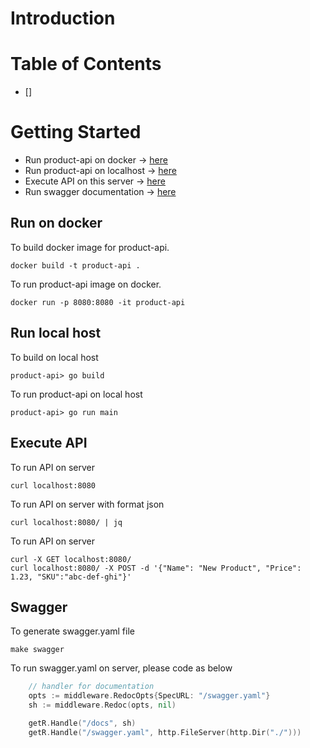 # Introduction

# Table of Contents
* []
# Getting Started
* Run product-api on docker -> [here](#run-on-docker)
* Run product-api on localhost -> [here](#run-local-host)
* Execute API on this server -> [here](#execute-api)
* Run swagger documentation -> [here](#swagger)


## Run on docker
To build docker image for product-api. 
```
docker build -t product-api .
```

To run product-api image on docker. 
```
docker run -p 8080:8080 -it product-api
```
## Run local host
To build on local host
```
product-api> go build
```

To run product-api on local host
```
product-api> go run main
```
## Execute API
To run API on server
```
curl localhost:8080
```

To run API on server with format json
```
curl localhost:8080/ | jq
```

To run API on server
```
curl -X GET localhost:8080/ 
curl localhost:8080/ -X POST -d '{"Name": "New Product", "Price": 1.23, "SKU":"abc-def-ghi"}'
```

## Swagger
To generate swagger.yaml file
```
make swagger
```

To run swagger.yaml on server, please code as below
```go
	// handler for documentation
	opts := middleware.RedocOpts{SpecURL: "/swagger.yaml"}
	sh := middleware.Redoc(opts, nil)

    getR.Handle("/docs", sh)
	getR.Handle("/swagger.yaml", http.FileServer(http.Dir("./")))
```

